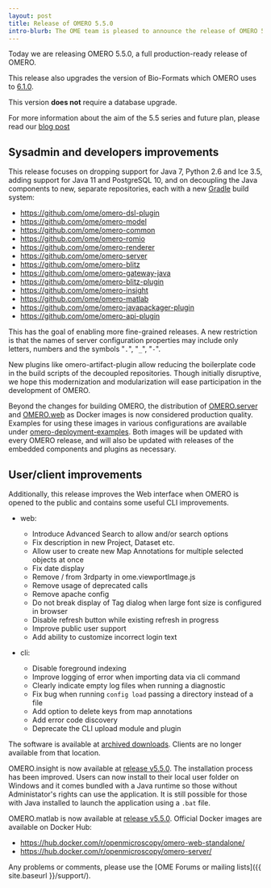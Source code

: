 ```yaml
---
layout: post
title: Release of OMERO 5.5.0
intro-blurb: The OME team is pleased to announce the release of OMERO 5.5.0.
---
```

Today we are releasing OMERO 5.5.0, a full production-ready release of OMERO.

This release also upgrades the version of Bio-Formats which OMERO uses to [6.1.0](https://docs.openmicroscopy.org/bio-formats/6.1.0/about/whats-new.html).

This version **does not** require a database upgrade.

For more information about the aim of the 5.5 series and future plan, please read our [blog post](http://blog.openmicroscopy.org/)


## Sysadmin and developers improvements

This release focuses on dropping support for Java 7, Python 2.6 and Ice 3.5,
adding support for Java 11 and PostgreSQL 10, and on decoupling the Java components to new,
separate repositories, each with a new [Gradle](https://gradle.org) build system:

- https://github.com/ome/omero-dsl-plugin
- https://github.com/ome/omero-model
- https://github.com/ome/omero-common
- https://github.com/ome/omero-romio
- https://github.com/ome/omero-renderer
- https://github.com/ome/omero-server
- https://github.com/ome/omero-blitz
- https://github.com/ome/omero-gateway-java
- https://github.com/ome/omero-blitz-plugin
- https://github.com/ome/omero-insight
- https://github.com/ome/omero-matlab
- https://github.com/ome/omero-javapackager-plugin
- https://github.com/ome/omero-api-plugin

This has the goal of enabling more fine-grained releases.
A new restriction is that the names of server configuration properties
may include only letters, numbers and the symbols "`.`", "`_`", "`-`".

New plugins like omero-artifact-plugin allow reducing the boilerplate
code in the build scripts of the decoupled repositories.
Though initially disruptive, we hope this modernization and modularization will ease participation in the development of OMERO.

Beyond the changes for building OMERO, the distribution of [OMERO.server](https://hub.docker.com/r/openmicroscopy/omero-server) and [OMERO.web](https://hub.docker.com/r/openmicroscopy/omero-web-standalone/) as Docker images is now considered production quality. Examples for using these images in various configurations are available under [omero-deployment-examples](https://github.com/ome/omero-deployment-examples). Both images will be updated with every OMERO release, and will also be updated with releases of the embedded components and plugins as necessary.

## User/client improvements

Additionally, this release improves the Web interface when OMERO is opened to the public
and contains some useful CLI improvements.

- web:
  - Introduce Advanced Search to allow and/or search options
  - Fix description in new Project, Dataset etc.
  - Allow user to create new Map Annotations for multiple selected objects at once
  - Fix date display
  - Remove / from 3rdparty in ome.viewportImage.js
  - Remove usage of deprecated calls
  - Remove apache config
  - Do not break display of Tag dialog when large font size is configured in browser
  - Disable refresh button while existing refresh in progress
  - Improve public user support
  - Add ability to customize incorrect login text

- cli:
  - Disable foreground indexing
  - Improve logging of error when importing data via cli command
  - Clearly indicate empty log files when running a diagnostic
  - Fix bug when running `config load` passing a directory instead of a file
  - Add option to delete keys from map annotations
  - Add error code discovery
  - Deprecate the CLI upload module and plugin


The software is available at [archived downloads](https://downloads.openmicroscopy.org/omero/5.5.0). Clients are no longer available from that location.

OMERO.insight is now available at [release v5.5.0](https://github.com/ome/omero-insight/releases/tag/v5.5.0). The installation process has been improved. Users can now install to their local user folder on Windows and it comes bundled with a Java runtime so those without Administator's rights can use the application. It is still possible for those with Java installed to launch the application using a ``.bat`` file.

OMERO.matlab is now available at [release v5.5.0](https://github.com/ome/omero-matlab/releases/tag/v5.5.0).
Official Docker images are available on Docker Hub:
- https://hub.docker.com/r/openmicroscopy/omero-web-standalone/
- https://hub.docker.com/r/openmicroscopy/omero-server/

Any problems or comments, please use the [OME Forums or mailing lists]({{ site.baseurl }}/support/).
